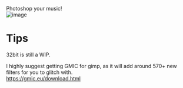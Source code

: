 Photoshop your music! <br>
![image](https://user-images.githubusercontent.com/17163949/153749280-8a3d7213-18a6-472d-b6b5-fe7efa5d7483.png)


# Tips
32bit is still a WIP. <br>

I highly suggest getting GMIC for gimp, as it will add around 570+ new filters for you to glitch with. <br>
https://gmic.eu/download.html
